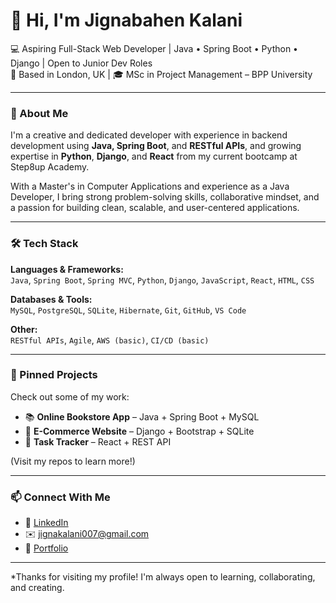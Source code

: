 # 👋 Hi, I'm Jignabahen Kalani

💻 Aspiring Full-Stack Web Developer | Java • Spring Boot • Python • Django | Open to Junior Dev Roles  
📍 Based in London, UK | 🎓 MSc in Project Management – BPP University

---

### 🚀 About Me

I'm a creative and dedicated developer with experience in backend development using **Java, Spring Boot**, and **RESTful APIs**, and growing expertise in **Python**, **Django**, and **React** from my current bootcamp at Step8up Academy.

With a Master's in Computer Applications and experience as a Java Developer, I bring strong problem-solving skills, collaborative mindset, and a passion for building clean, scalable, and user-centered applications.

---

### 🛠️ Tech Stack

**Languages & Frameworks:**  
`Java`, `Spring Boot`, `Spring MVC`, `Python`, `Django`, `JavaScript`, `React`, `HTML`, `CSS`

**Databases & Tools:**  
`MySQL`, `PostgreSQL`, `SQLite`, `Hibernate`, `Git`, `GitHub`, `VS Code`

**Other:**  
`RESTful APIs`, `Agile`, `AWS (basic)`, `CI/CD (basic)`

---


### 📌 Pinned Projects

Check out some of my work:
- 📚 **Online Bookstore App** – Java + Spring Boot + MySQL
- 🛒 **E-Commerce Website** – Django + Bootstrap + SQLite
- 📅 **Task Tracker** – React + REST API

(Visit my repos to learn more!)

---

### 📫 Connect With Me

- 🔗 [LinkedIn](https://www.linkedin.com/in/jignabahen-kalani-26489b2a5)
- ✉️ jignakalani007@gmail.com
- 💼 [Portfolio](https://jignabahenkalani.github.io/JignabahenKalani/)

---

*Thanks for visiting my profile! I'm always open to learning, collaborating, and creating.
